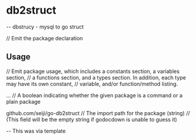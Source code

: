 # db2struct
--
dbstrucy - mysql to go struct


// Emit the package declaration

## Usage
// Emit package usage, which includes a constants section, a variables section,
// a functions section, and a types section. In addition, each type may have its own constant,
// variable, and/or function/method listing.

 ...
// A boolean indicating whether the given package is a command or a plain package


github.com/seiji/go-db2struct
// The import path for the package (string)
// (This field will be the empty string if godocdown is unable to guess it)



--
This was via template
